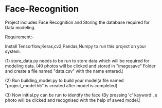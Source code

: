 # Face-Recognition
Project includes Face Recognition and Storing the database required for Data modeling.  

Requirement:- 

 Install Tensorflow,Keras,cv2,Pandas,Numpy to run this project on your system.
 
(1) store_data.py needs to be run to store data which will be required for modeling data.
(40 photos will be clicked and stored in "imagesave" Folder and create a file named "data.csv" with the name entered.)

(2) Run building_model.py to build your model(a file named "project_model.h5" is created after model is completed)

(3) Now initial.py can be run to identify the face 
(By pressing 'c' keyword , a photo will be clicked and recognised with the help of saved model.)
